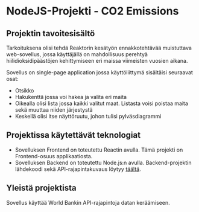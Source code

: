 # NodeJS-Projekti - CO2 Emissions

## Projektin tavoitesisältö

Tarkoituksena olisi tehdä Reaktorin kesätyön ennakkotehtävää muistuttava
web-sovellus, jossa käyttäjällä on mahdollisuus perehtyä hiilidioksidipäästöjen
kehittymiseen eri maissa viimeisten vuosien aikana.

Sovellus on single-page application jossa käyttöliittymä sisältäisi seuraavat osat:
- Otsikko
- Hakukenttä jossa voi hakea ja valita eri maita
- Oikealla olisi lista jossa kaikki valitut maat. Listasta voisi poistaa maita sekä muuttaa niiden järjestystä
- Keskellä olisi itse näyttöruutu, johon tulisi pylväsdiagrammi 

## Projektissa käytettävät teknologiat

- Sovelluksen Frontend on toteutettu Reactin avulla. Tämä projekti on Frontend-osuus applikaatiosta.
- Sovelluksen Backend on toteutettu Node.js:n avulla. Backend-projektin lähdekoodi sekä API-rajapintakuvaus löytyy [täältä](https://github.com/jacker92/CO2_Emissions_Backend).

## Yleistä projektista
Sovellus käyttää World Bankin API-rajapintoja datan keräämiseen. 

